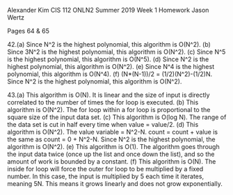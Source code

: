 Alexander Kim
CIS 112 ONLN2 Summer 2019 Week 1 Homework
Jason Wertz

Pages 64 & 65

42.(a) Since N^2 is the highest polynomial, this algorithm is O(N^2).
   (b) Since 3N^2 is the highest polynomial, this algorithm is O(N^2).
   (c) Since N^5 is the highest polynomial, this algorithm is O(N^5).
   (d) Since N^2 is the highest polynomial, this algorithm is O(N^2).
   (e) Since N^4 is the highest polynomial, this algorithm is O(N^4).
   (f) (N*(N-1))/2 = (1/2)(N^2)-(1/2)N. Since N^2 is the highest polynomial, this algorithm is O(N^2).
   
43.(a) This algorithm is O(N). It is linear and the size of input is directly correlated to the number of times the for loop is executed. 
   (b) This algorithm is O(N^2). The for loop within a for loop is proportional to the square size of the input data set. 
   (c) This algorithm is O(log N). The range of the data set is cut in half every time when value = value/2.
   (d) This algorithm is O(N^2). The value variable = N^2-N. count = count + value is the same as count = 0 + N^2-N. Since N^2 is the highest polynomial, the algorithm is O(N^2).
   (e) This algorithm is O(1). The algorithm goes through the input data twice (once up the list and once down the list), and so the amount of work is bounded by a constant.
   (f) This algorithm is O(N). The inside for loop will force the outer for loop to be multiplied by a fixed number. In this case, the input is multiplied by 5 each time it iterates, meaning 5N. This means it grows linearly and does not grow exponentially.
